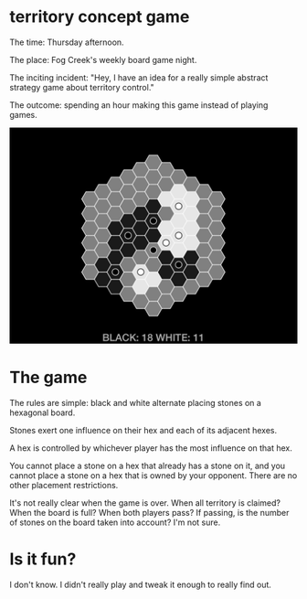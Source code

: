 # territory concept game

The time: Thursday afternoon.

The place: Fog Creek's weekly board game night.

The inciting incident: "Hey, I have an idea for a really simple abstract strategy game about territory control."

The outcome: spending an hour making this game instead of playing games.

![](screenshot.png)

# The game

The rules are simple: black and white alternate placing stones on a hexagonal board.

Stones exert one influence on their hex and each of its adjacent hexes.

A hex is controlled by whichever player has the most influence on that hex.

You cannot place a stone on a hex that already has a stone on it, and you cannot place a stone on a hex that is owned by your opponent. There are no other placement restrictions.

It's not really clear when the game is over. When all territory is claimed? When the board is full? When both players pass? If passing, is the number of stones on the board taken into account? I'm not sure.

# Is it fun?

I don't know. I didn't really play and tweak it enough to really find out.
